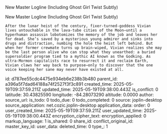 New Master Logline (Including Ghost Girl Twist Subtly)

 New Master Logline (Including Ghost Girl Twist Subtly)

    After the lunar heist of the century, fixer-turned-goddess Vivian lives untouchable in the lava-tube cities of the Moon—until a hyperhuman assassin lobotomizes the memory of the job and leaves her for dead. She’s saved by a mysterious young admirer and sinks into drugs and distraction, numbing the hole the heist left behind. But when her former crewmate turns up brain-wiped, Vivian realizes she may be the last person alive who can stop what they unearthed: a buried supersoldier program tied to a mythic AI known as the Godking. As ultra-Mormon capitalists race to resurrect it and reclaim Earth, Vivian claws her way back to purpose—only to discover that the one voice keeping her sane may never have existed at all.

id: d787ee55cdc4475e934eb6e238b3b480
parent_id: a396a5f7dad64188a74f2527f3f3c891
created_time: 2025-05-19T09:37:59.211Z
updated_time: 2025-05-19T09:38:00.443Z
is_conflict: 0
latitude: 30.43825590
longitude: -84.28073290
altitude: 0.0000
author: 
source_url: 
is_todo: 0
todo_due: 0
todo_completed: 0
source: joplin-desktop
source_application: net.cozic.joplin-desktop
application_data: 
order: 0
user_created_time: 2025-05-19T09:37:59.211Z
user_updated_time: 2025-05-19T09:38:00.443Z
encryption_cipher_text: 
encryption_applied: 0
markup_language: 1
is_shared: 0
share_id: 
conflict_original_id: 
master_key_id: 
user_data: 
deleted_time: 0
type_: 1